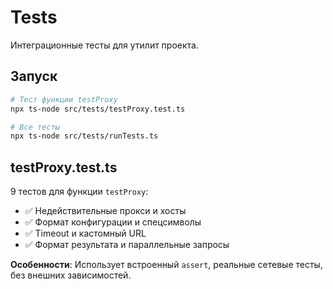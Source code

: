 # Tests

Интеграционные тесты для утилит проекта.

## Запуск

```bash
# Тест функции testProxy
npx ts-node src/tests/testProxy.test.ts

# Все тесты
npx ts-node src/tests/runTests.ts
```

## testProxy.test.ts

9 тестов для функции `testProxy`:
- ✅ Недействительные прокси и хосты
- ✅ Формат конфигурации и спецсимволы
- ✅ Timeout и кастомный URL
- ✅ Формат результата и параллельные запросы

**Особенности**: Использует встроенный `assert`, реальные сетевые тесты, без внешних зависимостей.
